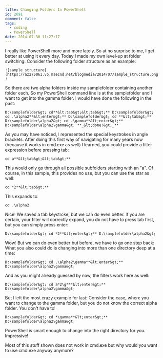 ```yaml
---
title: Changing Folders In PowerShell
id: 2091
comment: false
tags:
  - coding
  - PowerShell
date: 2014-07-30 11:27:17
---
```


I really like PowerShell more and more lately. So at no surprise to me, I get better at using it every day. Today I made my own level-up at folder switching. Consider the following folder structure as an example:

`![sample_structure](https://az275061.vo.msecnd.net/blogmedia/2014/07/sample_structure.png)`

So there are two alpha folders inside my samplefolder containing another folder each. So my PowerShell command line is at the samplefolder and I want to get into the gamma folder. I would have done the following in the past:

`D:\samplefolder&gt; cd**&lt;tab&gt;&lt;tab&gt;**
D:\samplefolder&gt; cd .\alpha2**&lt;enter&gt;**
D:\samplefolder&gt; cd **&lt;tab&gt;**
D:\samplefolder\alpha2&gt; cd .\gamma**&lt;enter&gt;**
D:\samplefolder\alpha2\gamma&gt; **_&lt;done!&gt;_**`

As you may have noticed, I represented the special keystrokes in angle brackets. After doing this first way of navigating for many years now (because it works in cmd.exe as well) I learned, you could provide a filter expression before pressing tab:

`cd a**&lt;tab&gt;&lt;tab&gt;**`

This would only go through all possible subfolders starting with an "a". Of course, in this sample, this provides no use, but you can use the star as well:

`cd *2**&lt;tab&gt;**`

This expands to:

`cd .\alpha2`

Nice! We saved a tab keystroke, but we can do even better. If you are certain, your filter will correctly expand, you do not have to press tab first, but you can simply press enter:

`D:\samplefolder&gt; cd *2**&lt;enter&gt;**
D:\samplefolder\alpha2&gt;`

Wow! But we can do even better but before, we have to go one step back: What you also could do is changing into more than one directory deep at a time:

`D:\samplefolder&gt; cd .\alpha2\gamma**&lt;enter&gt;**
D:\samplefolder\alpha2\gamma&gt;`

And as you might already guessed by now, the filters work here as well:

`D:\samplefolder&gt; cd a*2\g***&lt;enter&gt;**
D:\samplefolder\alpha2\gamma&gt;`

But I left the most crazy example for last: Consider the case, where you want to change to the gamma folder, but you do not know the correct alpha folder. You don't have to!

`D:\samplefolder&gt; cd *\gamma**&lt;enter&gt;**
D:\samplefolder\alpha2\gamma&gt;`

PowerShell is smart enough to change into the right directory for you. Impressive!

Most of this stuff shown does not work in cmd.exe but why would you want to use cmd.exe anyway anymore?